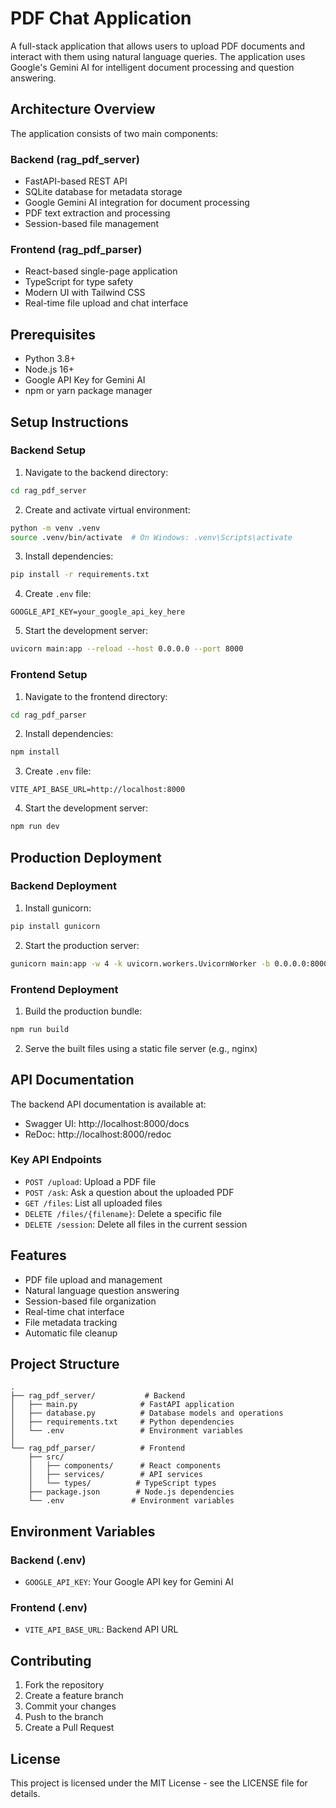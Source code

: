 # PDF Chat Application

A full-stack application that allows users to upload PDF documents and interact with them using natural language queries. The application uses Google's Gemini AI for intelligent document processing and question answering.

## Architecture Overview

The application consists of two main components:

### Backend (rag_pdf_server)
- FastAPI-based REST API
- SQLite database for metadata storage
- Google Gemini AI integration for document processing
- PDF text extraction and processing
- Session-based file management

### Frontend (rag_pdf_parser)
- React-based single-page application
- TypeScript for type safety
- Modern UI with Tailwind CSS
- Real-time file upload and chat interface

## Prerequisites

- Python 3.8+
- Node.js 16+
- Google API Key for Gemini AI
- npm or yarn package manager

## Setup Instructions

### Backend Setup

1. Navigate to the backend directory:
```bash
cd rag_pdf_server
```

2. Create and activate virtual environment:
```bash
python -m venv .venv
source .venv/bin/activate  # On Windows: .venv\Scripts\activate
```

3. Install dependencies:
```bash
pip install -r requirements.txt
```

4. Create `.env` file:
```env
GOOGLE_API_KEY=your_google_api_key_here
```

5. Start the development server:
```bash
uvicorn main:app --reload --host 0.0.0.0 --port 8000
```

### Frontend Setup

1. Navigate to the frontend directory:
```bash
cd rag_pdf_parser
```

2. Install dependencies:
```bash
npm install
```

3. Create `.env` file:
```env
VITE_API_BASE_URL=http://localhost:8000
```

4. Start the development server:
```bash
npm run dev
```

## Production Deployment

### Backend Deployment

1. Install gunicorn:
```bash
pip install gunicorn
```

2. Start the production server:
```bash
gunicorn main:app -w 4 -k uvicorn.workers.UvicornWorker -b 0.0.0.0:8000
```

### Frontend Deployment

1. Build the production bundle:
```bash
npm run build
```

2. Serve the built files using a static file server (e.g., nginx)

## API Documentation

The backend API documentation is available at:
- Swagger UI: http://localhost:8000/docs
- ReDoc: http://localhost:8000/redoc

### Key API Endpoints

- `POST /upload`: Upload a PDF file
- `POST /ask`: Ask a question about the uploaded PDF
- `GET /files`: List all uploaded files
- `DELETE /files/{filename}`: Delete a specific file
- `DELETE /session`: Delete all files in the current session

## Features

- PDF file upload and management
- Natural language question answering
- Session-based file organization
- Real-time chat interface
- File metadata tracking
- Automatic file cleanup

## Project Structure

```
.
├── rag_pdf_server/           # Backend
│   ├── main.py              # FastAPI application
│   ├── database.py          # Database models and operations
│   ├── requirements.txt     # Python dependencies
│   └── .env                 # Environment variables
│
└── rag_pdf_parser/          # Frontend
    ├── src/
    │   ├── components/      # React components
    │   ├── services/        # API services
    │   └── types/          # TypeScript types
    ├── package.json        # Node.js dependencies
    └── .env               # Environment variables
```

## Environment Variables

### Backend (.env)
- `GOOGLE_API_KEY`: Your Google API key for Gemini AI

### Frontend (.env)
- `VITE_API_BASE_URL`: Backend API URL

## Contributing

1. Fork the repository
2. Create a feature branch
3. Commit your changes
4. Push to the branch
5. Create a Pull Request

## License

This project is licensed under the MIT License - see the LICENSE file for details. 